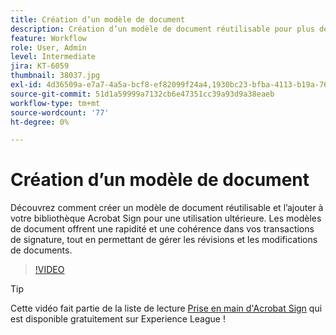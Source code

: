 ```yaml
---
title: Création d’un modèle de document
description: Création d’un modèle de document réutilisable pour plus de rapidité et de cohérence
feature: Workflow
role: User, Admin
level: Intermediate
jira: KT-6059
thumbnail: 38037.jpg
exl-id: 4d36509a-e7a7-4a5a-bcf8-ef82099f24a4,1930bc23-bfba-4113-b19a-76634667bda3
source-git-commit: 51d1a59999a7132cb6e47351cc39a93d9a38eaeb
workflow-type: tm+mt
source-wordcount: '77'
ht-degree: 0%

---
```


# Création d’un modèle de document

Découvrez comment créer un modèle de document réutilisable et l’ajouter à votre bibliothèque Acrobat Sign pour une utilisation ultérieure. Les modèles de document offrent une rapidité et une cohérence dans vos transactions de signature, tout en permettant de gérer les révisions et les modifications de documents.

>[!VIDEO](https://video.tv.adobe.com/v/38037?quality=12&learn=on&hidetitle=true)

>[!TIP]
>
>Cette vidéo fait partie de la liste de lecture [Prise en main d&#39;Acrobat Sign](https://experienceleague.adobe.com/fr/playlists/acrobat-sign-get-started-business-users) qui est disponible gratuitement sur Experience League !
